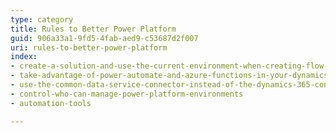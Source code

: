```yaml
---
type: category
title: Rules to Better Power Platform
guid: 906a33a1-9fd5-4fab-aed9-c53687d2f007
uri: rules-to-better-power-platform
index:
- create-a-solution-and-use-the-current-environment-when-creating-flow-for-dynamics
- take-advantage-of-power-automate-and-azure-functions-in-your-dynamics-solutions
- use-the-common-data-service-connector-instead-of-the-dynamics-365-connector
- control-who-can-manage-power-platform-environments
- automation-tools

---
```



